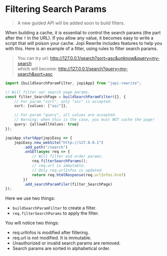# Filtering Search Params

> A new guided API will be added soon to build filters.

When building a cache, it is essential to control the search params (the part after the `?` in the URL). If you allow any value, it becomes easy to write a script that will poison your cache. Jopi Rewrite includes features to help you with this. Here is an example of a filter, using rules to filter search params.

> You can try url: http://127.0.0.1/search?sort=asc&unknow&query=my-search  
> which will become: http://127.0.0.1/search?query=my-search&sort=asc

```typescript
import {buildSearchParamFilter, jopiApp} from "jopi-rewrite";

// Will filter our search page params.
const filter_SearchPage = buildSearchParamFilter({}, {
    // For param "sort", only "asc" is accepted.
    sort: {values: ["asc"]},

    // For param "query", all values are accepted.
    // Warning: when this is the case, you must NOT cache the page!
    query: {allowAllValues: true}
});

jopiApp.startApp(jopiEasy => {
    jopiEasy.new_webSite("http://127.0.0.1")
        .add_path("/search")
        .onGET(async req => {
            // Will filter and order params.
            req.filterSearchParams();
            // req.url is immutable.
            // Only req.urlInfos is updated.
            return req.htmlResponse(req.urlInfos.href)
        })
        .add_searchParamFiler(filter_SearchPage)
});
```

Here we use two things:
* `buildSearchParamFilter` to create a filter.
* `req.filterSearchParams` to apply the filter.

You will notice two things:
* req.urlInfos is modified after filtering.
* req.url is not modified. It is immutable.
* Unauthorized or invalid search params are removed.
* Search params are sorted in alphabetical order.